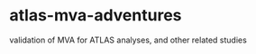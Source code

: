 atlas-mva-adventures
====================

validation of MVA for ATLAS analyses, and other related studies